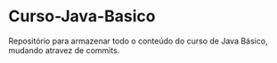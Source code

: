 # Curso-Java-Basico
Repositório para armazenar todo o conteúdo do curso de Java Básico, mudando atravez de commits.
